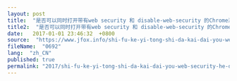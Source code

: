 ```yaml
---
layout: post
title:  "是否可以同时打开带有web security 和 disable-web-security 的Chrome浏览器？"
title2:  "是否可以同时打开带有web security 和 disable-web-security 的Chrome浏览器？"
date:   2017-01-01 23:46:32  +0800
source:  "https://www.jfox.info/shi-fu-ke-yi-tong-shi-da-kai-dai-you-web-security-he-disable-web-security-de-chrome-liu-lan-qi.html"
fileName:  "0692"
lang:  "zh_CN"
published: true
permalink: "2017/shi-fu-ke-yi-tong-shi-da-kai-dai-you-web-security-he-disable-web-security-de-chrome-liu-lan-qi.html"
---
```



